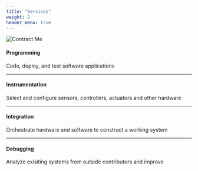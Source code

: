 ```yaml
---
title: "Services"
weight: 2
header_menu: true
---
```


![Contract Me](images/matrix.gif)

#### Programming

Code, deploy, and test software applications

---

#### Instrumentation

Select and configure sensors, controllers, actuators and other hardware

---

#### Integration

Orchestrate hardware and software to construct a working system

---

#### Debugging

Analyze exisiting systems from outside contributors and improve

